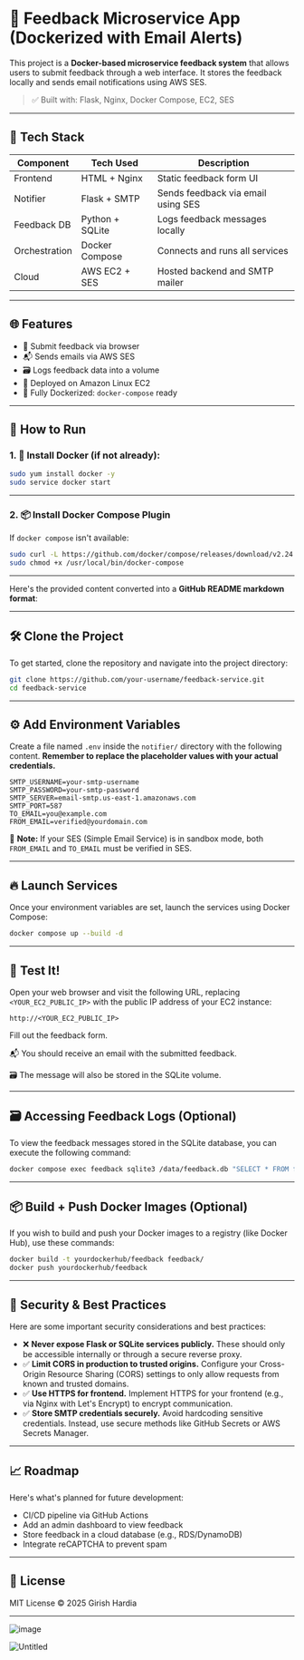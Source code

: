 # 📨 Feedback Microservice App (Dockerized with Email Alerts)

This project is a **Docker-based microservice feedback system** that allows users to submit feedback through a web interface. It stores the feedback locally and sends email notifications using AWS SES.

> ✅ Built with: Flask, Nginx, Docker Compose, EC2, SES

---

## 🔧 Tech Stack

| Component   | Tech Used         | Description                            |
|-------------|-------------------|----------------------------------------|
| Frontend    | HTML + Nginx      | Static feedback form UI                |
| Notifier    | Flask + SMTP      | Sends feedback via email using SES     |
| Feedback DB | Python + SQLite   | Logs feedback messages locally         |
| Orchestration | Docker Compose | Connects and runs all services         |
| Cloud       | AWS EC2 + SES     | Hosted backend and SMTP mailer         |

---

## 🌐 Features

- 📝 Submit feedback via browser
- 📬 Sends emails via AWS SES
- 🗃️ Logs feedback data into a volume
- 🚀 Deployed on Amazon Linux EC2
- 🐳 Fully Dockerized: `docker-compose` ready

---

## 🚀 How to Run

### 1. 🐳 Install Docker (if not already):

```bash
sudo yum install docker -y
sudo service docker start
```

---

### 2. 📦 Install Docker Compose Plugin

If `docker compose` isn't available:

```bash
sudo curl -L https://github.com/docker/compose/releases/download/v2.24.6/docker-compose-linux-x86_64 -o /usr/local/bin/docker-compose
sudo chmod +x /usr/local/bin/docker-compose
```

---

Here's the provided content converted into a **GitHub README markdown format**:

-----

## 🛠️ Clone the Project

To get started, clone the repository and navigate into the project directory:

```bash
git clone https://github.com/your-username/feedback-service.git
cd feedback-service
```

-----

## ⚙️ Add Environment Variables

Create a file named `.env` inside the `notifier/` directory with the following content. **Remember to replace the placeholder values with your actual credentials.**

```env
SMTP_USERNAME=your-smtp-username
SMTP_PASSWORD=your-smtp-password
SMTP_SERVER=email-smtp.us-east-1.amazonaws.com
SMTP_PORT=587
TO_EMAIL=you@example.com
FROM_EMAIL=verified@yourdomain.com
```

🔐 **Note:** If your SES (Simple Email Service) is in sandbox mode, both `FROM_EMAIL` and `TO_EMAIL` must be verified in SES.

-----

## 🔥 Launch Services

Once your environment variables are set, launch the services using Docker Compose:

```bash
docker compose up --build -d
```

-----

## 🧪 Test It\!

Open your web browser and visit the following URL, replacing `<YOUR_EC2_PUBLIC_IP>` with the public IP address of your EC2 instance:

```
http://<YOUR_EC2_PUBLIC_IP>
```

Fill out the feedback form.

📬 You should receive an email with the submitted feedback.

🗃️ The message will also be stored in the SQLite volume.

-----

## 🗃️ Accessing Feedback Logs (Optional)

To view the feedback messages stored in the SQLite database, you can execute the following command:

```bash
docker compose exec feedback sqlite3 /data/feedback.db "SELECT * FROM feedback;"
```

-----

## 📦 Build + Push Docker Images (Optional)

If you wish to build and push your Docker images to a registry (like Docker Hub), use these commands:

```bash
docker build -t yourdockerhub/feedback feedback/
docker push yourdockerhub/feedback
```

-----

## 🔐 Security & Best Practices

Here are some important security considerations and best practices:

  * ❌ **Never expose Flask or SQLite services publicly.** These should only be accessible internally or through a secure reverse proxy.
  * ✅ **Limit CORS in production to trusted origins.** Configure your Cross-Origin Resource Sharing (CORS) settings to only allow requests from known and trusted domains.
  * ✅ **Use HTTPS for frontend.** Implement HTTPS for your frontend (e.g., via Nginx with Let's Encrypt) to encrypt communication.
  * ✅ **Store SMTP credentials securely.** Avoid hardcoding sensitive credentials. Instead, use secure methods like GitHub Secrets or AWS Secrets Manager.

-----

## 📈 Roadmap

Here's what's planned for future development:

  * CI/CD pipeline via GitHub Actions
  * Add an admin dashboard to view feedback
  * Store feedback in a cloud database (e.g., RDS/DynamoDB)
  * Integrate reCAPTCHA to prevent spam

-----

## 📄 License

MIT License © 2025 Girish Hardia

-----

![image](https://github.com/user-attachments/assets/f509d31e-b178-4726-8979-778b31dcef23)

![Untitled](https://github.com/user-attachments/assets/b9af41ef-192c-4a36-bbb9-9c0705c0277f)
